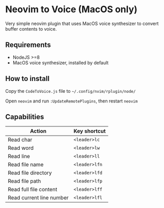 # Neovim to Voice (MacOS only)

Very simple neovim plugin that uses MacOS voice synthesizer to convert buffer contents to voice.


## Requirements

- NodeJS >=8
- MacOS voice synthesizer, installed by default

## How to install

Copy the `CodeToVoice.js` file to `~/.config/nvim/rplugin/node/`

Open `neovim` and run `:UpdateRemotePlugins`, then restart `neovim`

## Capabilities

|Action   |Key shortcut   |
|---|---|
|Read char  |`<leader>lc`   |
|Read word   |`<leader>lw`   |
|Read line   |`<leader>ll`   |
|Read file name   |`<leader>lfn`   |
|Read file directory   |`<leader>lfd`   |
|Read file path   |`<leader>lfp`   |
|Read full file content   |`<leader>lff`   |
|Read current line number   |`<leader>lfl`   |
